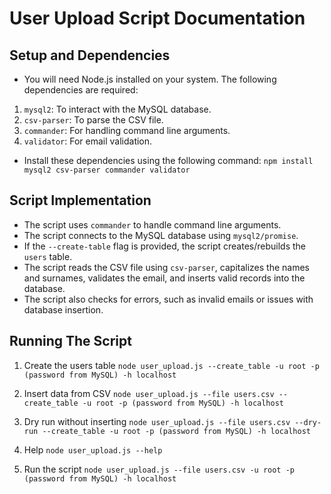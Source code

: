# User Upload Script Documentation
## Setup and Dependencies
- You will need Node.js installed on your system. The following dependencies are required:
1. `mysql2`: To interact with the MySQL database.
2. `csv-parser`: To parse the CSV file.
3. `commander`: For handling command line arguments.
4. `validator`: For email validation.

- Install these dependencies using the following command:
`npm install mysql2 csv-parser commander validator`

## Script Implementation
- The script uses `commander` to handle command line arguments.
- The script connects to the MySQL database using `mysql2/promise`.
- If the `--create-table` flag is provided, the script creates/rebuilds the `users` table.
- The script reads the CSV file using  `csv-parser`, capitalizes the names and surnames, validates the email, and inserts valid records into the database.
- The script also checks for errors, such as invalid emails or issues with database insertion.

## Running The Script

1. Create the users table
`node user_upload.js --create_table -u root -p (password from MySQL) -h localhost`

2. Insert data from CSV
`node user_upload.js --file users.csv --create_table -u root -p (password from MySQL) -h localhost`

3. Dry run without inserting
`node user_upload.js --file users.csv --dry-run --create_table -u root -p (password from MySQL) -h localhost`

4. Help
`node user_upload.js --help`

5. Run the script 
`node user_upload.js --file users.csv -u root -p (password from MySQL) -h localhost`
